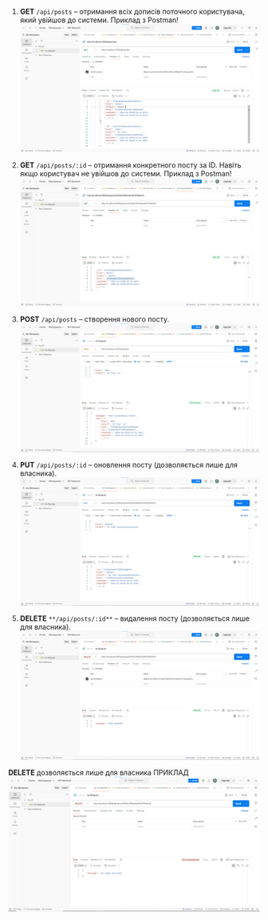 1) **GET** `/api/posts` – отримання всіх дописів поточного користувача, який увійшов до системи. Приклад з Postman!
![img.png](img.png)

2) **GET** `/api/posts/:id` – отримання конкретного посту за ID. Навіть якщо користувач не увійшов до системи. Приклад з Postman!
![img_1.png](img_1.png)

3) **POST** `/api/posts` – створення нового посту.
![img_2.png](img_2.png)

4) **PUT** `/api/posts/:id` – оновлення посту (дозволяється лише для власника).
![img_3.png](img_3.png)

5) **DELETE** `**/api/posts/:id**` – видалення посту (дозволяється лише для власника).
![img_4.png](img_4.png)

**DELETE** дозволяється лише для власника ПРИКЛАД 
![img_5.png](img_5.png)